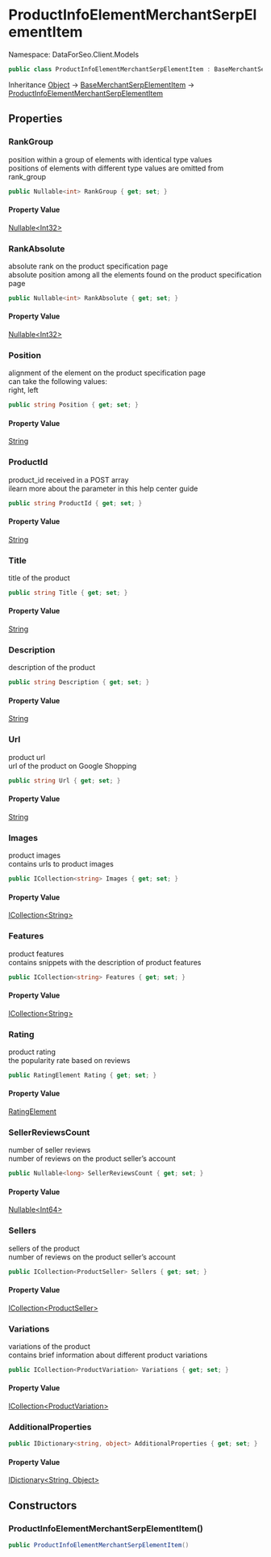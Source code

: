 # ProductInfoElementMerchantSerpElementItem

Namespace: DataForSeo.Client.Models

```csharp
public class ProductInfoElementMerchantSerpElementItem : BaseMerchantSerpElementItem
```

Inheritance [Object](https://docs.microsoft.com/en-us/dotnet/api/system.object) → [BaseMerchantSerpElementItem](./dataforseo.client.models.basemerchantserpelementitem.md) → [ProductInfoElementMerchantSerpElementItem](./dataforseo.client.models.productinfoelementmerchantserpelementitem.md)

## Properties

### **RankGroup**

position within a group of elements with identical type values
 <br>positions of elements with different type values are omitted from rank_group

```csharp
public Nullable<int> RankGroup { get; set; }
```

#### Property Value

[Nullable&lt;Int32&gt;](https://docs.microsoft.com/en-us/dotnet/api/system.nullable-1)<br>

### **RankAbsolute**

absolute rank on the product specification page
 <br>absolute position among all the elements found on the product specification page

```csharp
public Nullable<int> RankAbsolute { get; set; }
```

#### Property Value

[Nullable&lt;Int32&gt;](https://docs.microsoft.com/en-us/dotnet/api/system.nullable-1)<br>

### **Position**

alignment of the element on the product specification page
 <br>can take the following values:
 <br>right, left

```csharp
public string Position { get; set; }
```

#### Property Value

[String](https://docs.microsoft.com/en-us/dotnet/api/system.string)<br>

### **ProductId**

product_id received in a POST array
 <br>ilearn more about the parameter in this help center guide

```csharp
public string ProductId { get; set; }
```

#### Property Value

[String](https://docs.microsoft.com/en-us/dotnet/api/system.string)<br>

### **Title**

title of the product

```csharp
public string Title { get; set; }
```

#### Property Value

[String](https://docs.microsoft.com/en-us/dotnet/api/system.string)<br>

### **Description**

description of the product

```csharp
public string Description { get; set; }
```

#### Property Value

[String](https://docs.microsoft.com/en-us/dotnet/api/system.string)<br>

### **Url**

product url
 <br>url of the product on Google Shopping

```csharp
public string Url { get; set; }
```

#### Property Value

[String](https://docs.microsoft.com/en-us/dotnet/api/system.string)<br>

### **Images**

product images
 <br>contains urls to product images

```csharp
public ICollection<string> Images { get; set; }
```

#### Property Value

[ICollection&lt;String&gt;](https://docs.microsoft.com/en-us/dotnet/api/system.collections.generic.icollection-1)<br>

### **Features**

product features
 <br>contains snippets with the description of product features

```csharp
public ICollection<string> Features { get; set; }
```

#### Property Value

[ICollection&lt;String&gt;](https://docs.microsoft.com/en-us/dotnet/api/system.collections.generic.icollection-1)<br>

### **Rating**

product rating 
 <br>the popularity rate based on reviews

```csharp
public RatingElement Rating { get; set; }
```

#### Property Value

[RatingElement](./dataforseo.client.models.ratingelement.md)<br>

### **SellerReviewsCount**

number of seller reviews
 <br>number of reviews on the product seller’s account

```csharp
public Nullable<long> SellerReviewsCount { get; set; }
```

#### Property Value

[Nullable&lt;Int64&gt;](https://docs.microsoft.com/en-us/dotnet/api/system.nullable-1)<br>

### **Sellers**

sellers of the product
 <br>number of reviews on the product seller’s account

```csharp
public ICollection<ProductSeller> Sellers { get; set; }
```

#### Property Value

[ICollection&lt;ProductSeller&gt;](https://docs.microsoft.com/en-us/dotnet/api/system.collections.generic.icollection-1)<br>

### **Variations**

variations of the product
 <br>contains brief information about different product variations

```csharp
public ICollection<ProductVariation> Variations { get; set; }
```

#### Property Value

[ICollection&lt;ProductVariation&gt;](https://docs.microsoft.com/en-us/dotnet/api/system.collections.generic.icollection-1)<br>

### **AdditionalProperties**

```csharp
public IDictionary<string, object> AdditionalProperties { get; set; }
```

#### Property Value

[IDictionary&lt;String, Object&gt;](https://docs.microsoft.com/en-us/dotnet/api/system.collections.generic.idictionary-2)<br>

## Constructors

### **ProductInfoElementMerchantSerpElementItem()**

```csharp
public ProductInfoElementMerchantSerpElementItem()
```
